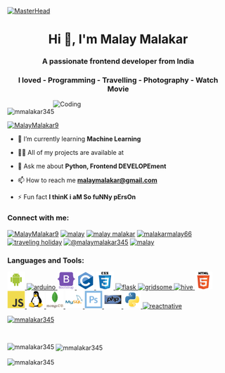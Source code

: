 [![MasterHead](https://chkskills.com/wp-content/uploads/2020/04/banner-bg.gif)](https://kar2410.io)
<h1 align="center">Hi 👋, I'm Malay Malakar</h1>
<h3 align="center">A passionate frontend developer from India</h3>
<h3 align="center">I loved - Programming - Travelling - Photography - Watch Movie</h3>
<img align="right" alt="Coding" width="400" src="https://img.etimg.com/thumb/msid-84146083,width-1015,height-761,imgsize-638053,resizemode-8,quality-100/prime/technology-and-startups/booting-up-developer-economy-how-tech-startups-are-helping-coders-build-and-test-software-faster.jpg">

<p align="left"> <img src="https://komarev.com/ghpvc/?username=mmalakar345&label=Profile%20views&color=0e75b6&style=flat" alt="mmalakar345" /> </p>


<p align="left"> <a href="https://twitter.com/MalayMalakar9?t=OaCAU0s3h2pw3QyPUxdK2g&s=08" target="blank"><img src="https://img.shields.io/twitter/follow/MalayMalakar9?logo=twitter&style=for-the-badge" alt="MalayMalakar9" /></a> </p>
 

- 🌱 I’m currently learning **Machine Learning**

- 👨‍💻 All of my projects are available at [](code)

- 💬 Ask me about **Python, Frontend DEVELOPEment**

- 📫 How to reach me **malaymalakar@gmail.com**

- ⚡ Fun fact **I thinK i aM So fuNNy pErsOn**

<!-- -->
<h3 align="left">Connect with me:</h3>
<p align="left">
<a href="https://twitter.com/MalayMalakar9" target="blank"><img align="center" src="https://raw.githubusercontent.com/rahuldkjain/github-profile-readme-generator/master/src/images/icons/Social/twitter.svg" alt="MalayMalakar9" height="30" width="40" /></a>
  <a href="https://linkedin.com/in/malay" target="blank"><img align="center" src="https://raw.githubusercontent.com/rahuldkjain/github-profile-readme-generator/master/src/images/icons/Social/linked-in-alt.svg" alt="malay" height="30" width="40" /></a>
  <a href="https://www.facebook.com/profile.php?id=100009109675315" target="blank"><img align="center" src="https://raw.githubusercontent.com/rahuldkjain/github-profile-readme-generator/master/src/images/icons/Social/facebook.svg" alt="malay malakar" height="30" width="40" /></a>
  <a href="https://instagram.com/malaymalakar345" target="blank"><img align="center" src="https://raw.githubusercontent.com/rahuldkjain/github-profile-readme-generator/master/src/images/icons/Social/instagram.svg" alt="malakarmalay66" height="30" width="40" /></a>
  <a href="https://youtube.com/channel/UCSWEN6URgJci9JsSgo6Amfg" target="blank"><img align="center" src="https://raw.githubusercontent.com/rahuldkjain/github-profile-readme-generator/master/src/images/icons/Social/youtube.svg" alt="traveling holiday" height="30" width="40" /></a>
  <a href="https://www.hackerrank.com/malaymalakar345" target="blank"><img align="center" src="https://raw.githubusercontent.com/rahuldkjain/github-profile-readme-generator/master/src/images/icons/Social/hackerrank.svg" alt="@malaymalakar345" height="30" width="40" /></a>
  <a href="https://discord.gg/malay" target="blank"><img align="center" src="https://raw.githubusercontent.com/rahuldkjain/github-profile-readme-generator/master/src/images/icons/Social/discord.svg" alt="malay" height="30" width="40" /></a>
</p>
  
  
  
  

<h3 align="left">Languages and Tools:</h3>
<p align="left"> <a href="https://developer.android.com" target="_blank" rel="noreferrer"> <img src="https://raw.githubusercontent.com/devicons/devicon/master/icons/android/android-original-wordmark.svg" alt="android" width="40" height="40"/> </a> 
<a href="https://www.arduino.cc/" target="_blank" rel="noreferrer"> <img src="https://cdn.worldvectorlogo.com/logos/arduino-1.svg" alt="arduino" width="40" height="40"/> </a> <a href="https://getbootstrap.com" target="_blank" rel="noreferrer"> <img src="https://raw.githubusercontent.com/devicons/devicon/master/icons/bootstrap/bootstrap-plain-wordmark.svg" alt="bootstrap" width="40" height="40"/> </a> <a href="https://www.cprogramming.com/" target="_blank" rel="noreferrer"> <img src="https://raw.githubusercontent.com/devicons/devicon/master/icons/c/c-original.svg" alt="c" width="40" height="40"/> </a> <a href="https://www.w3schools.com/css/" target="_blank" rel="noreferrer"> <img src="https://raw.githubusercontent.com/devicons/devicon/master/icons/css3/css3-original-wordmark.svg" alt="css3" width="40" height="40"/> </a> <a href="https://flask.palletsprojects.com/" target="_blank" rel="noreferrer"> <img src="https://www.vectorlogo.zone/logos/pocoo_flask/pocoo_flask-icon.svg" alt="flask" width="40" height="40"/> </a> <a href="https://gridsome.org/" target="_blank" rel="noreferrer"> <img src="https://www.vectorlogo.zone/logos/gridsome/gridsome-icon.svg" alt="gridsome" width="40" height="40"/> </a> <a href="https://hive.apache.org/" target="_blank" rel="noreferrer"> <img src="https://www.vectorlogo.zone/logos/apache_hive/apache_hive-icon.svg" alt="hive" width="40" height="40"/> </a> <a href="https://www.w3.org/html/" target="_blank" rel="noreferrer"> <img src="https://raw.githubusercontent.com/devicons/devicon/master/icons/html5/html5-original-wordmark.svg" alt="html5" width="40" height="40"/> </a> <a href="https://developer.mozilla.org/en-US/docs/Web/JavaScript" target="_blank" rel="noreferrer"> <img src="https://raw.githubusercontent.com/devicons/devicon/master/icons/javascript/javascript-original.svg" alt="javascript" width="40" height="40"/> </a> <a href="https://www.linux.org/" target="_blank" rel="noreferrer"> <img src="https://raw.githubusercontent.com/devicons/devicon/master/icons/linux/linux-original.svg" alt="linux" width="40" height="40"/> </a> <a href="https://www.mongodb.com/" target="_blank" rel="noreferrer"> <img src="https://raw.githubusercontent.com/devicons/devicon/master/icons/mongodb/mongodb-original-wordmark.svg" alt="mongodb" width="40" height="40"/> </a> <a href="https://www.mysql.com/" target="_blank" rel="noreferrer"> <img src="https://raw.githubusercontent.com/devicons/devicon/master/icons/mysql/mysql-original-wordmark.svg" alt="mysql" width="40" height="40"/> </a> <a href="https://www.photoshop.com/en" target="_blank" rel="noreferrer"> <img src="https://raw.githubusercontent.com/devicons/devicon/master/icons/photoshop/photoshop-line.svg" alt="photoshop" width="40" height="40"/> </a> <a href="https://www.php.net" target="_blank" rel="noreferrer"> <img src="https://raw.githubusercontent.com/devicons/devicon/master/icons/php/php-original.svg" alt="php" width="40" height="40"/> </a> <a href="https://www.python.org" target="_blank" rel="noreferrer"> <img src="https://raw.githubusercontent.com/devicons/devicon/master/icons/python/python-original.svg" alt="python" width="40" height="40"/> </a> <a href="https://reactnative.dev/" target="_blank" rel="noreferrer"> <img src="https://reactnative.dev/img/header_logo.svg" alt="reactnative" width="40" height="40"/> </a> </p>


<p align="left"> <a href="https://github.com/ryo-ma/github-profile-trophy"><img src="https://github-profile-trophy.vercel.app/?username=mmalakar345" alt="mmalakar345" /></a> </p>
<br>

<p><img align="left" src="https://github-readme-stats.vercel.app/api/top-langs?username=mmalakar345&show_icons=true&locale=en&layout=compact" alt="mmalakar345" /></p>


<p>&nbsp;<img align="center" src="https://github-readme-stats.vercel.app/api?username=mmalakar345&show_icons=true&locale=en" alt="mmalakar345" /></p>

<p><img align="center" src="https://github-readme-streak-stats.herokuapp.com/?user=mmalakar345&" alt="mmalakar345" /></p>

<!--<a href="https://github.com/Mmalakar345/github-readme-activity-graph"><img alt="Malay's Activity Graph" src="https://activity-graph.herokuapp.com/graph?username=Mmalakar345&bg_color=0D1117&color=5BCDEC&line=5BCDEC&point=FFFFFF&hide_border=true" /></a>-->


<img src="https://res.cloudinary.com/superfolio/image/upload/v1620689979/68747470733a2f2f692e70696e696d672e636f6d2f6f726967696e616c732f63362f33332f63322f63363333633230656465383266306530636564376435373064626533613166332e676966_yjuh2s.gif" alt="">
